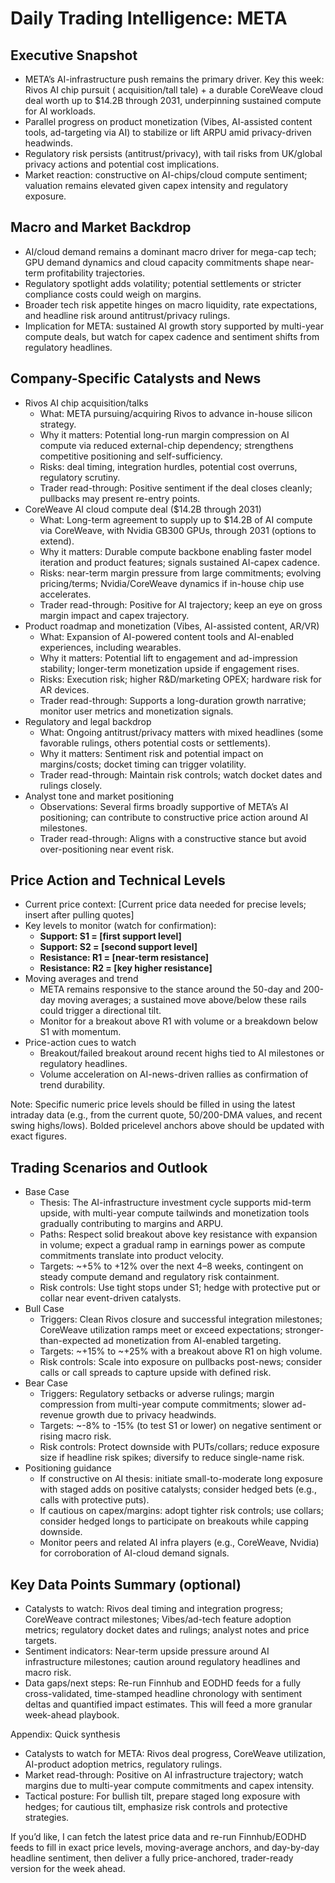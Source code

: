 # Daily Trading Intelligence: META

## Executive Snapshot
- META’s AI-infrastructure push remains the primary driver. Key this week: Rivos AI chip pursuit ( acquisition/tall tale) + a durable CoreWeave cloud deal worth up to $14.2B through 2031, underpinning sustained compute for AI workloads.
- Parallel progress on product monetization (Vibes, AI-assisted content tools, ad-targeting via AI) to stabilize or lift ARPU amid privacy-driven headwinds.
- Regulatory risk persists (antitrust/privacy), with tail risks from UK/global privacy actions and potential cost implications.
- Market reaction: constructive on AI-chips/cloud compute sentiment; valuation remains elevated given capex intensity and regulatory exposure.

## Macro and Market Backdrop
- AI/cloud demand remains a dominant macro driver for mega-cap tech; GPU demand dynamics and cloud capacity commitments shape near-term profitability trajectories.
- Regulatory spotlight adds volatility; potential settlements or stricter compliance costs could weigh on margins.
- Broader tech risk appetite hinges on macro liquidity, rate expectations, and headline risk around antitrust/privacy rulings.
- Implication for META: sustained AI growth story supported by multi-year compute deals, but watch for capex cadence and sentiment shifts from regulatory headlines.

## Company-Specific Catalysts and News
- Rivos AI chip acquisition/talks
  - What: META pursuing/acquiring Rivos to advance in-house silicon strategy.
  - Why it matters: Potential long-run margin compression on AI compute via reduced external-chip dependency; strengthens competitive positioning and self-sufficiency.
  - Risks: deal timing, integration hurdles, potential cost overruns, regulatory scrutiny.
  - Trader read-through: Positive sentiment if the deal closes cleanly; pullbacks may present re-entry points.
- CoreWeave AI cloud compute deal ($14.2B through 2031)
  - What: Long-term agreement to supply up to $14.2B of AI compute via CoreWeave, with Nvidia GB300 GPUs, through 2031 (options to extend).
  - Why it matters: Durable compute backbone enabling faster model iteration and product features; signals sustained AI-capex cadence.
  - Risks: near-term margin pressure from large commitments; evolving pricing/terms; Nvidia/CoreWeave dynamics if in-house chip use accelerates.
  - Trader read-through: Positive for AI trajectory; keep an eye on gross margin impact and capex trajectory.
- Product roadmap and monetization (Vibes, AI-assisted content, AR/VR)
  - What: Expansion of AI-powered content tools and AI-enabled experiences, including wearables.
  - Why it matters: Potential lift to engagement and ad-impression stability; longer-term monetization upside if engagement rises.
  - Risks: Execution risk; higher R&D/marketing OPEX; hardware risk for AR devices.
  - Trader read-through: Supports a long-duration growth narrative; monitor user metrics and monetization signals.
- Regulatory and legal backdrop
  - What: Ongoing antitrust/privacy matters with mixed headlines (some favorable rulings, others potential costs or settlements).
  - Why it matters: Sentiment risk and potential impact on margins/costs; docket timing can trigger volatility.
  - Trader read-through: Maintain risk controls; watch docket dates and rulings closely.
- Analyst tone and market positioning
  - Observations: Several firms broadly supportive of META’s AI positioning; can contribute to constructive price action around AI milestones.
  - Trader read-through: Aligns with a constructive stance but avoid over-positioning near event risk.

## Price Action and Technical Levels
- Current price context: [Current price data needed for precise levels; insert after pulling quotes]
- Key levels to monitor (watch for confirmation):
  - **Support: S1 = [first support level]**
  - **Support: S2 = [second support level]**
  - **Resistance: R1 = [near-term resistance]**
  - **Resistance: R2 = [key higher resistance]**
- Moving averages and trend
  - META remains responsive to the stance around the 50-day and 200-day moving averages; a sustained move above/below these rails could trigger a directional tilt.
  - Monitor for a breakout above R1 with volume or a breakdown below S1 with momentum.
- Price-action cues to watch
  - Breakout/failed breakout around recent highs tied to AI milestones or regulatory headlines.
  - Volume acceleration on AI-news-driven rallies as confirmation of trend durability.

Note: Specific numeric price levels should be filled in using the latest intraday data (e.g., from the current quote, 50/200-DMA values, and recent swing highs/lows). Bolded pricelevel anchors above should be updated with exact figures.

## Trading Scenarios and Outlook
- Base Case
  - Thesis: The AI-infrastructure investment cycle supports mid-term upside, with multi-year compute tailwinds and monetization tools gradually contributing to margins and ARPU.
  - Paths: Respect solid breakout above key resistance with expansion in volume; expect a gradual ramp in earnings power as compute commitments translate into product velocity.
  - Targets: ~+5% to +12% over the next 4–8 weeks, contingent on steady compute demand and regulatory risk containment.
  - Risk controls: Use tight stops under S1; hedge with protective put or collar near event-driven catalysts.
- Bull Case
  - Triggers: Clean Rivos closure and successful integration milestones; CoreWeave utilization ramps meet or exceed expectations; stronger-than-expected ad monetization from AI-enabled targeting.
  - Targets: ~+15% to ~+25% with a breakout above R1 on high volume.
  - Risk controls: Scale into exposure on pullbacks post-news; consider calls or call spreads to capture upside with defined risk.
- Bear Case
  - Triggers: Regulatory setbacks or adverse rulings; margin compression from multi-year compute commitments; slower ad-revenue growth due to privacy headwinds.
  - Targets: ~-8% to -15% (to test S1 or lower) on negative sentiment or rising macro risk.
  - Risk controls: Protect downside with PUTs/collars; reduce exposure size if headline risk spikes; diversify to reduce single-name risk.
- Positioning guidance
  - If constructive on AI thesis: initiate small-to-moderate long exposure with staged adds on positive catalysts; consider hedged bets (e.g., calls with protective puts).
  - If cautious on capex/margins: adopt tighter risk controls; use collars; consider hedged longs to participate on breakouts while capping downside.
  - Monitor peers and related AI infra players (e.g., CoreWeave, Nvidia) for corroboration of AI-cloud demand signals.

## Key Data Points Summary (optional)
- Catalysts to watch: Rivos deal timing and integration progress; CoreWeave contract milestones; Vibes/ad-tech feature adoption metrics; regulatory docket dates and rulings; analyst notes and price targets.
- Sentiment indicators: Near-term upside pressure around AI infrastructure milestones; caution around regulatory headlines and macro risk.
- Data gaps/next steps: Re-run Finnhub and EODHD feeds for a fully cross-validated, time-stamped headline chronology with sentiment deltas and quantified impact estimates. This will feed a more granular week-ahead playbook.

Appendix: Quick synthesis
- Catalysts to watch for META: Rivos deal progress, CoreWeave utilization, AI-product adoption metrics, regulatory rulings.
- Market read-through: Positive on AI infrastructure trajectory; watch margins due to multi-year compute commitments and capex intensity.
- Tactical posture: For bullish tilt, prepare staged long exposure with hedges; for cautious tilt, emphasize risk controls and protective strategies.

If you’d like, I can fetch the latest price data and re-run Finnhub/EODHD feeds to fill in exact price levels, moving-average anchors, and day-by-day headline sentiment, then deliver a fully price-anchored, trader-ready version for the week ahead.